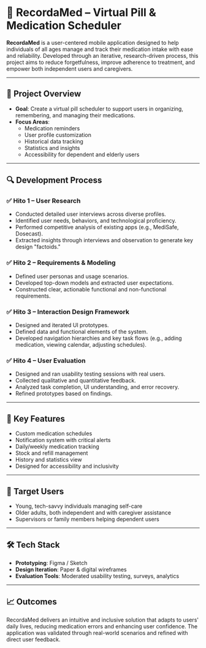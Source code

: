 # 📱 RecordaMed – Virtual Pill & Medication Scheduler

**RecordaMed** is a user-centered mobile application designed to help individuals of all ages manage and track their medication intake with ease and reliability. Developed through an iterative, research-driven process, this project aims to reduce forgetfulness, improve adherence to treatment, and empower both independent users and caregivers.

---

## 📌 Project Overview

- **Goal**: Create a virtual pill scheduler to support users in organizing, remembering, and managing their medications.
- **Focus Areas**:
  - Medication reminders
  - User profile customization
  - Historical data tracking
  - Statistics and insights
  - Accessibility for dependent and elderly users

---

## 🔍 Development Process

### ✅ Hito 1 – User Research
- Conducted detailed user interviews across diverse profiles.
- Identified user needs, behaviors, and technological proficiency.
- Performed competitive analysis of existing apps (e.g., MediSafe, Dosecast).
- Extracted insights through interviews and observation to generate key design "factoids."

### ✅ Hito 2 – Requirements & Modeling
- Defined user personas and usage scenarios.
- Developed top-down models and extracted user expectations.
- Constructed clear, actionable functional and non-functional requirements.

### ✅ Hito 3 – Interaction Design Framework
- Designed and iterated UI prototypes.
- Defined data and functional elements of the system.
- Developed navigation hierarchies and key task flows (e.g., adding medication, viewing calendar, adjusting schedules).

### ✅ Hito 4 – User Evaluation
- Designed and ran usability testing sessions with real users.
- Collected qualitative and quantitative feedback.
- Analyzed task completion, UI understanding, and error recovery.
- Refined prototypes based on findings.

---

## 🧪 Key Features

- Custom medication schedules
- Notification system with critical alerts
- Daily/weekly medication tracking
- Stock and refill management
- History and statistics view
- Designed for accessibility and inclusivity

---

## 👥 Target Users

- Young, tech-savvy individuals managing self-care
- Older adults, both independent and with caregiver assistance
- Supervisors or family members helping dependent users

---

## 🛠️ Tech Stack

- **Prototyping**: Figma / Sketch
- **Design Iteration**: Paper & digital wireframes
- **Evaluation Tools**: Moderated usability testing, surveys, analytics

---

## 📈 Outcomes

RecordaMed delivers an intuitive and inclusive solution that adapts to users' daily lives, reducing medication errors and enhancing user confidence. The application was validated through real-world scenarios and refined with direct user feedback.

